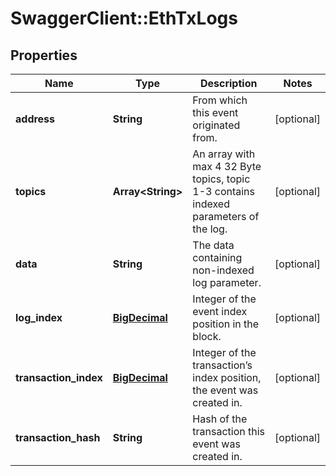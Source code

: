 # SwaggerClient::EthTxLogs

## Properties
Name | Type | Description | Notes
------------ | ------------- | ------------- | -------------
**address** | **String** | From which this event originated from. | [optional] 
**topics** | **Array&lt;String&gt;** | An array with max 4 32 Byte topics, topic 1-3 contains indexed parameters of the log. | [optional] 
**data** | **String** | The data containing non-indexed log parameter. | [optional] 
**log_index** | [**BigDecimal**](BigDecimal.md) | Integer of the event index position in the block. | [optional] 
**transaction_index** | [**BigDecimal**](BigDecimal.md) | Integer of the transaction’s index position, the event was created in. | [optional] 
**transaction_hash** | **String** | Hash of the transaction this event was created in. | [optional] 

